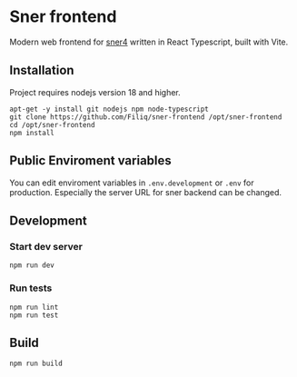 # Sner frontend

Modern web frontend for [sner4](https://github.com/bodik/sner4) written in React Typescript, built with Vite.

## Installation

Project requires nodejs version 18 and higher.

```
apt-get -y install git nodejs npm node-typescript
git clone https://github.com/Filiq/sner-frontend /opt/sner-frontend
cd /opt/sner-frontend
npm install
```

## Public Enviroment variables

You can edit enviroment variables in `.env.development` or `.env` for production. Especially the server URL for sner backend can be changed.

## Development

### Start dev server

`npm run dev`

### Run tests

```
npm run lint
npm run test
```

## Build

`npm run build`
